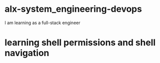 # alx-system_engineering-devops
I am learning as a full-stack engineer
# learning shell permissions and shell navigation
